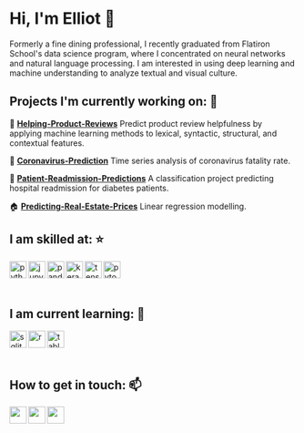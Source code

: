# Hi, I'm Elliot 👋

Formerly a fine dining professional, I recently graduated from Flatiron School's data science program, where I concentrated on neural networks and natural language processing. I am interested in using deep learning and machine understanding to analyze textual and visual culture.


## Projects I'm currently working on: :telescope:
:100: [**Helping-Product-Reviews**](https://github.com/thisiselliot/HelpingProductReviews)
Predict product review helpfulness by applying machine learning methods to lexical, syntactic, structural, and contextual features.

:syringe: [**Coronavirus-Prediction**](https://github.com/thisiselliot/Coronavirus-Prediction)
Time series analysis of coronavirus fatality rate.

:hospital: [**Patient-Readmission-Predictions**](https://github.com/thisiselliot/Patient-Readmission-Predictions)
A classification project predicting hospital readmission for diabetes patients.

:house: [**Predicting-Real-Estate-Prices**](https://github.com/thisiselliot/Predicting-Real-Estate-Prices-in-King-County-WA)
Linear regression modelling.


## I am skilled at: :star:
<p align="left">
  <img src="https://cdn.jsdelivr.net/npm/simple-icons@3.0.1/icons/python.svg" alt="python" align="left" width="30" height="30"/>
  <img src="https://cdn.jsdelivr.net/npm/simple-icons@3.0.1/icons/jupyter.svg" alt="jupyter" align="left" width="30" height="30"/>
  <img src="https://cdn.jsdelivr.net/npm/simple-icons@3.0.1/icons/pandas.svg" alt="pandas" align="left" width="30" height="30"/>
  <img src="https://cdn.jsdelivr.net/npm/simple-icons@3.0.1/icons/keras.svg" alt="keras" align="left" width="30" height="30"/>
  <img src="https://cdn.jsdelivr.net/npm/simple-icons@3.0.1/icons/tensorflow.svg" alt="tensorflow" align="left" width="30" height="30"/>
  <img src="https://cdn.jsdelivr.net/npm/simple-icons@3.0.1/icons/pytorch.svg" alt="pytorch" align="left" width="30" height="30"/>
</p>

<br>
<br>
<br>

## I am current learning: :seedling:
<p align="left">
  <img src="https://cdn.jsdelivr.net/npm/simple-icons@3.0.1/icons/sqlite.svg" alt="sqlite" align="left" width="30" height="30"/>
  <img src="https://cdn.jsdelivr.net/npm/simple-icons@3.0.1/icons/r.svg" alt="r" align="left" width="30" height="30"/>
  <img src="https://cdn.jsdelivr.net/npm/simple-icons@3.0.1/icons/tableau.svg" alt="tableau" align="left" width="30" height="30"/>
</p>

<br>
<br>
<br>

## How to get in touch: :mailbox:
<p>
  <a href="https://www.linkedin.com/in/elliot-macy/" target="blank"><img align="left" src="https://cdn.jsdelivr.net/npm/simple-icons@3.0.1/icons/linkedin.svg" height="30" width="30" /></a>
  <a href="https://elimacy.medium.com/" target="blank"><img align="left" src="https://cdn.jsdelivr.net/npm/simple-icons@3.0.1/icons/medium.svg"  height="30" width="30" /></a>
  <a href="https://twitter.com/EliMacy/" target="blank"><img align="left" src="https://cdn.jsdelivr.net/npm/simple-icons@3.0.1/icons/twitter.svg"  height="30" width="30" /></a>
</p>
<!--
**thisiselliot/thisiselliot** is a ✨ _special_ ✨ repository because its `README.md` (this file) appears on your GitHub profile.

Here are some ideas to get you started:

- 🔭 I’m currently working on ...
- 🌱 I’m currently learning ...
- 👯 I’m looking to collaborate on ...
- 🤔 I’m looking for help with ...
- 💬 Ask me about ...
- 📫 How to reach me: ...
- 😄 Pronouns: ...
- ⚡ Fun fact: ...
-->
